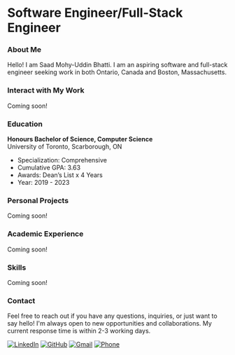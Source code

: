 # Software Engineer/Full-Stack Engineer

### About Me

Hello! I am Saad Mohy-Uddin Bhatti. I am an aspiring software and full-stack engineer seeking work in both Ontario, Canada and Boston, Massachusetts.  

### Interact with My Work

Coming soon!

### Education

**Honours Bachelor of Science, Computer Science**  
University of Toronto, Scarborough, ON  
- Specialization: Comprehensive  
- Cumulative GPA: 3.63  
- Awards: Dean’s List x 4 Years  
- Year: 2019 - 2023

### Personal Projects

Coming soon!

### Academic Experience

Coming soon!

### Skills

Coming soon!

### Contact

Feel free to reach out if you have any questions, inquiries, or just want to say hello! I'm always open to new opportunities and collaborations.
My current response time is within 2-3 working days.

[![LinkedIn](https://img.shields.io/badge/LinkedIn-0077B5?style=for-the-badge&logo=linkedin&logoColor=white)](https://www.linkedin.com/in/saad-bhatti/)
[![GitHub](https://img.shields.io/badge/GitHub-100000?style=for-the-badge&logo=github&logoColor=white)](https://github.com/saad-bhatti)
[![Gmail](https://img.shields.io/badge/saad.bhatti.cs@gmail.com%20-red?style=for-the-badge&logo=gmail&logoColor=white&text=saad.bhatti.cs@gmail.com)](mailto:saad.bhatti.cs@gmail.com)
[![Phone](https://img.shields.io/badge/Phone-7816929561-blue?style=for-the-badge)](tel:7816929561)
